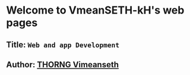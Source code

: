 # Welcome to VmeanSETH-kH's web pages

## Title: **`Web and app Development`**
## Author: [**THORNG Vimeanseth**](https://vimeanseththorng.github.io/)